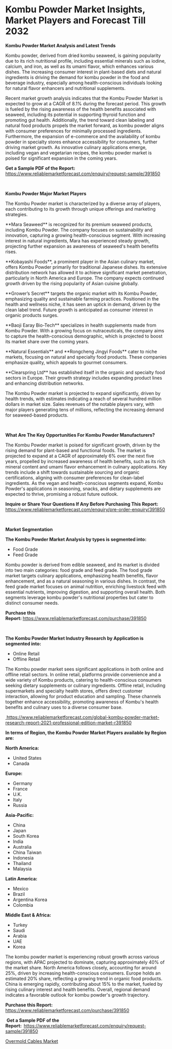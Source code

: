 <p><h1>Kombu Powder Market Insights, Market Players and Forecast Till 2032</h1></p><p><strong>Kombu Powder Market Analysis and Latest Trends</strong></p>
<p><p>Kombu powder, derived from dried kombu seaweed, is gaining popularity due to its rich nutritional profile, including essential minerals such as iodine, calcium, and iron, as well as its umami flavor, which enhances various dishes. The increasing consumer interest in plant-based diets and natural ingredients is driving the demand for kombu powder in the food and beverage industry, especially among health-conscious individuals looking for natural flavor enhancers and nutritional supplements.</p><p>Recent market growth analysis indicates that the Kombu Powder Market is expected to grow at a CAGR of 8.1% during the forecast period. This growth is fueled by the rising awareness of the health benefits associated with seaweed, including its potential in supporting thyroid function and promoting gut health. Additionally, the trend toward clean labeling and natural food products propels the market forward, as kombu powder aligns with consumer preferences for minimally processed ingredients. Furthermore, the expansion of e-commerce and the availability of kombu powder in specialty stores enhance accessibility for consumers, further driving market growth. As innovative culinary applications emerge, including vegan and vegetarian recipes, the kombu powder market is poised for significant expansion in the coming years.</p></p>
<p><strong>Get a Sample PDF of the Report:&nbsp;</strong> <a href="https://www.reliablemarketforecast.com/enquiry/request-sample/391850?utm_campaign=3203&utm_medium=2&utm_source=Github&utm_content=ia&utm_term=29032025&utm_id=kombu-powder">https://www.reliablemarketforecast.com/enquiry/request-sample/391850</a></p>
<p>&nbsp;</p>
<p><strong>Kombu Powder Major Market Players</strong></p>
<p><p>The Kombu Powder market is characterized by a diverse array of players, each contributing to its growth through unique offerings and marketing strategies.</p><p>**Mara Seaweed** is recognized for its premium seaweed products, including Kombu Powder. The company focuses on sustainability and innovation, capturing a growing health-conscious segment. With increasing interest in natural ingredients, Mara has experienced steady growth, projecting further expansion as awareness of seaweed's health benefits rises.</p><p>**Kobayashi Foods**, a prominent player in the Asian culinary market, offers Kombu Powder primarily for traditional Japanese dishes. Its extensive distribution network has allowed it to achieve significant market penetration, particularly in North America and Europe. The company expects continued growth driven by the rising popularity of Asian cuisine globally.</p><p>**Grower’s Secret** targets the organic market with its Kombu Powder, emphasizing quality and sustainable farming practices. Positioned in the health and wellness niche, it has seen an uptick in demand, driven by the clean label trend. Future growth is anticipated as consumer interest in organic products surges.</p><p>**Baoji Earay Bio-Tech** specializes in health supplements made from Kombu Powder. With a growing focus on nutraceuticals, the company aims to capture the health-conscious demographic, which is projected to boost its market share over the coming years.</p><p>**Natural Essentials** and **Rongcheng Jingyi Foods** cater to niche markets, focusing on natural and specialty food products. These companies emphasize quality, which appeals to gourmet consumers.</p><p>**Clearspring Ltd** has established itself in the organic and specialty food sectors in Europe. Their growth strategy includes expanding product lines and enhancing distribution networks.</p><p>The Kombu Powder market is projected to expand significantly, driven by health trends, with estimates indicating a reach of several hundred million dollars in market size. Sales revenues of the notable players vary, with major players generating tens of millions, reflecting the increasing demand for seaweed-based products.</p></p>
<p>&nbsp;</p>
<p><strong>What Are The Key Opportunities For Kombu Powder Manufacturers?</strong></p>
<p><p>The Kombu Powder market is poised for significant growth, driven by the rising demand for plant-based and functional foods. The market is projected to expand at a CAGR of approximately 6% over the next five years, propelled by increased awareness of health benefits, such as its rich mineral content and umami flavor enhancement in culinary applications. Key trends include a shift towards sustainable sourcing and organic certifications, aligning with consumer preferences for clean-label ingredients. As the vegan and health-conscious segments expand, Kombu Powder's applications in seasoning, snacks, and dietary supplements are expected to thrive, promising a robust future outlook.</p></p>
<p><strong>Inquire or Share Your Questions If Any Before Purchasing This Report:</strong> <a href="https://www.reliablemarketforecast.com/enquiry/pre-order-enquiry/391850?utm_campaign=3203&utm_medium=2&utm_source=Github&utm_content=ia&utm_term=29032025&utm_id=kombu-powder">https://www.reliablemarketforecast.com/enquiry/pre-order-enquiry/391850</a></p>
<p>&nbsp;</p>
<p><strong>Market Segmentation</strong></p>
<p><strong>The Kombu Powder Market Analysis by types is segmented into:</strong></p>
<p><ul><li>Food Grade</li><li>Feed Grade</li></ul></p>
<p><p>Kombu powder is derived from edible seaweed, and its market is divided into two main categories: food grade and feed grade. The food grade market targets culinary applications, emphasizing health benefits, flavor enhancement, and as a natural seasoning in various dishes. In contrast, the feed grade market focuses on animal nutrition, enriching livestock feed with essential nutrients, improving digestion, and supporting overall health. Both segments leverage kombu powder's nutritional properties but cater to distinct consumer needs.</p></p>
<p><strong>Purchase this Report:&nbsp;</strong><a href="https://www.reliablemarketforecast.com/purchase/391850?utm_campaign=3203&utm_medium=2&utm_source=Github&utm_content=ia&utm_term=29032025&utm_id=kombu-powder">https://www.reliablemarketforecast.com/purchase/391850</a></p>
<p>&nbsp;</p>
<p><strong>The Kombu Powder Market Industry Research by Application is segmented into:</strong></p>
<p><ul><li>Online Retail</li><li>Offline Retail</li></ul></p>
<p><p>The Kombu powder market sees significant applications in both online and offline retail sectors. In online retail, platforms provide convenience and a wide variety of Kombu products, catering to health-conscious consumers seeking dietary supplements or culinary ingredients. Offline retail, including supermarkets and specialty health stores, offers direct customer interaction, allowing for product education and sampling. These channels together enhance accessibility, promoting awareness of Kombu's health benefits and culinary uses to a diverse consumer base.</p></p>
<p><a href="https://www.reliablemarketforecast.com/global-kombu-powder-market-research-report-2021-professional-edition-market-r391850?utm_campaign=3203&utm_medium=2&utm_source=Github&utm_content=ia&utm_term=29032025&utm_id=kombu-powder">&nbsp;https://www.reliablemarketforecast.com/global-kombu-powder-market-research-report-2021-professional-edition-market-r391850</a></p>
<p><strong>In terms of Region, the Kombu Powder Market Players available by Region are:</strong></p>
<p>
    <p> <strong> North America: </strong>
        <ul>
            <li>United States</li>
            <li>Canada</li>
        </ul>
        </p> 
    <p> <strong> Europe: </strong>
        <ul>
            <li>Germany</li>
            <li>France</li>
            <li>U.K.</li>
            <li>Italy</li>
            <li>Russia</li>
        </ul>
        </p> 
    <p> <strong> Asia-Pacific: </strong>
        <ul>
            <li>China</li>
            <li>Japan</li>
            <li>South Korea</li>
            <li>India</li>
            <li>Australia</li>
            <li>China Taiwan</li>
            <li>Indonesia</li>
            <li>Thailand</li>
            <li>Malaysia</li>
        </ul>
        </p> 
    <p> <strong> Latin America: </strong>
        <ul>
            <li>Mexico</li>
            <li>Brazil</li>
            <li>Argentina Korea</li>
            <li>Colombia</li>
        </ul>
        </p> 
    <p> <strong> Middle East & Africa: </strong>
        <ul>
            <li>Turkey</li>
            <li>Saudi</li>
            <li>Arabia</li>
            <li>UAE</li>
            <li>Korea</li>
        </ul>
    </p>
    </p>
<p><p>The kombu powder market is experiencing robust growth across various regions, with APAC projected to dominate, capturing approximately 40% of the market share. North America follows closely, accounting for around 25%, driven by increasing health-conscious consumers. Europe holds an estimated 20% share, reflecting a growing trend in organic food products. China is emerging rapidly, contributing about 15% to the market, fueled by rising culinary interest and health benefits. Overall, regional demand indicates a favorable outlook for kombu powder's growth trajectory.</p></p>
<p><strong>Purchase this Report: </strong><a href="https://www.reliablemarketforecast.com/purchase/391850?utm_campaign=3203&utm_medium=2&utm_source=Github&utm_content=ia&utm_term=29032025&utm_id=kombu-powder">https://www.reliablemarketforecast.com/purchase/391850</a></p>
<p>&nbsp;<strong>Get a Sample PDF of the Report:&nbsp;&nbsp;</strong><a href="https://www.reliablemarketforecast.com/enquiry/request-sample/391850?utm_campaign=3203&utm_medium=2&utm_source=Github&utm_content=ia&utm_term=29032025&utm_id=kombu-powder">https://www.reliablemarketforecast.com/enquiry/request-sample/391850</a></p>
<p><strong></strong></p>
<p><p><a href="https://github.com/huelarnzeba29/Market-Research-Report-List-1/blob/main/overmold-cables-market.md?utm_campaign=3203&utm_medium=2&utm_source=Github&utm_content=ia&utm_term=29032025&utm_id=kombu-powder">Overmold Cables Market</a></p></p>